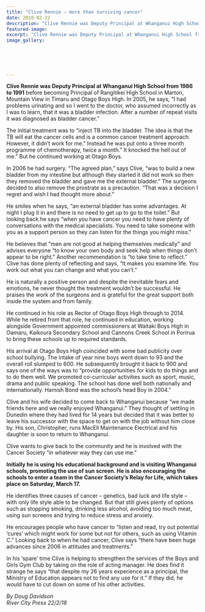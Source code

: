 ```yaml
---
title: "Clive Rennie – more than surviving cancer"
date: 2018-02-22
description: "Clive Rennie was Deputy Principal at Whanganui High School from 1986 to 1991..."
featured-image: 
excerpt: "Clive Rennie was Deputy Principal at Whanganui High School from 1986 to 1991."
image_gallery:
    
    
    
    
    
---
```


<p><span><strong>Clive Rennie was Deputy Principal at Whanganui High School from 1986 to 1991</strong> before becoming Principal of Rangitikei High School in Marton, Mountain View in Timaru and Otago Boys High. In 2005, he says, &ldquo;I had problems urinating and so I went to the doctor, who assumed incorrectly as I was to learn, that it was a bladder infection. After a number of repeat visits it was diagnosed as bladder cancer.&rdquo;</span></p>
<p><span>The initial treatment was to &ldquo;inject TB into the bladder. The idea is that the TB will eat the cancer cells and is a common cancer treatment approach. However, it didn&rsquo;t work for me.&rdquo; Instead he was put onto a three month programme of chemotherapy, twice a month.&rdquo; It knocked the hell out of me.&rdquo; But he continued working at Otago Boys.</span></p>
<p><span>In 2006 he had surgery. &ldquo;The agreed plan,&rdquo; says Clive, &ldquo;was to build a new bladder from my intestine but although they started it did not work so then they removed the bladder and gave me the external bladder.&rdquo; The surgeons decided to also remove the prostrate as a precaution. &ldquo;That was a decision I regret and wish I had thought more about.&rdquo;</span></p>
<p><span>He smiles when he says, &ldquo;an external bladder has some advantages. At night I plug it in and there is no need to get up to go to the toilet.&rdquo; But looking back he says &ldquo;when you have cancer you need to have plenty of conversations with the medical specialists. You need to take someone with you as a support person so they can listen for the things you might miss.&rdquo;&nbsp;</span></p>
<p><span>He believes that &ldquo;men are not good at helping themselves medically&rdquo; and advises everyone &ldquo;to know your own body and seek help when things don&rsquo;t appear to be right.&rdquo; Another recommendation is &ldquo;to take time to reflect.&rdquo; Clive has done plenty of reflecting and says, &ldquo;It makes you examine life. You work out what you can change and what you can&rsquo;t.&rdquo;</span></p>
<p><span>He is naturally a positive person and despite the inevitable fears and emotions, he never thought the treatment wouldn&rsquo;t be successful. He praises the work of the surgeons and is grateful for the great support both inside the system and from family.</span></p>
<p><span>He continued in his role as Rector of Otago Boys High through to 2014. While he retired from that role, he continued in education, working alongside Government appointed commissioners at Waitaki Boys High in Oamaru, Kaikoura Secondary School and Cannons Creek School in Porirua to bring these schools up to required standards.</span></p>
<p><span>His arrival at Otago Boys High coincided with some bad publicity over school bullying. The intake of year nine boys went down to 93 and the overall roll slumped to 600. He subsequently brought it back to 900 and says one of the ways was to &ldquo;provide opportunities for kids to do things and to do them well. We promoted co-curricular activities such as sport, music, drama and public speaking. The school has done well both nationally and internationally. Hamish Bond was the school&rsquo;s head Boy in 2004.&rdquo;</span></p>
<p><span>Clive and his wife decided to come back to Whanganui because &ldquo;we made friends here and we really enjoyed Whanganui.&rdquo; They thought of settling in Dunedin where they had lived for 14 years but decided that it was better to leave his successor with the space to get on with the job without him close by. His son, Christopher, runs MacEll Maintenance Electrical and his daughter is soon to return to Whanganui.</span></p>
<p><span>Clive wants to give back to the community and he is involved with the Cancer Society &ldquo;in whatever way they can use me.&rdquo; </span></p>
<p><strong>Initially he is using his educational background and is visiting Whanganui schools, promoting the use of sun screen. He is also encouraging the schools to enter a team in the Cancer Society&rsquo;s Relay for Life, which takes place on Saturday, March 17.</strong></p>
<p><span>He identifies three causes of cancer &ndash; genetics, bad luck and life style &ndash; with only life style able to be changed. But that still gives plenty of options such as stopping smoking, drinking less alcohol, avoiding too much meat, using sun screens and trying to reduce stress and anxiety.</span></p>
<p><span>He encourages people who have cancer to &ldquo;listen and read, try out potential &lsquo;cures&rsquo; which might work for some but not for others, such as using Vitamin C.&rdquo; Looking back to when he had cancer, Clive says &ldquo;there have been huge advances since 2006 in attitudes and treatments.&rdquo;</span></p>
<p><span>In his &lsquo;spare&rsquo; time Clive is helping to strengthen the services of the Boys and Girls Gym Club by taking on the role of acting manager. He does find it strange he says &ldquo;that despite my 26 years experience as a principal, the Ministry of Education appears not to find any use for it.&rdquo; If they did, he would have to cut down on some of his other activities.</span></p>
<p><em>By Doug Davidson<br />River City Press 22/2/18</em></p>

